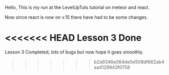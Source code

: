 Hello, This is my run at the LevelUpTuts tutorial on meteor and react.

Now since react is now on v.15 there have had to be some changes.

<<<<<<< HEAD
 Lesson 3 Done
=======
Lesson 3 Completed,  lots of bugs but now hope it goes smoothly. 
>>>>>>> b2a9346e064de0e508df662ab4aa4129843f0758
